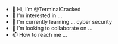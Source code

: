 - 👋 Hi, I’m @TerminalCracked
- 👀 I’m interested in ...
- 🌱 I’m currently learning ... cyber security 
- 💞️ I’m looking to collaborate on ...
- 📫 How to reach me ...

<!---
TerminalCracked/TerminalCracked is a ✨ special ✨ repository because its `README.md` (this file) appears on your GitHub profile.
You can click the Preview link to take a look at your changes.
--->
